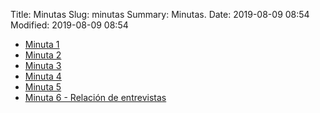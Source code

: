 Title: Minutas
Slug: minutas
Summary: Minutas.
Date: 2019-08-09 08:54
Modified: 2019-08-09 08:54


* [Minuta 1](minuta-01.pdf)
* [Minuta 2](minuta-02.pdf)
* [Minuta 3](minuta-03.pdf)
* [Minuta 4](minuta-04.pdf)
* [Minuta 5](minuta-05.pdf)
* [Minuta 6 - Relación de entrevistas](minuta-06.pdf)
